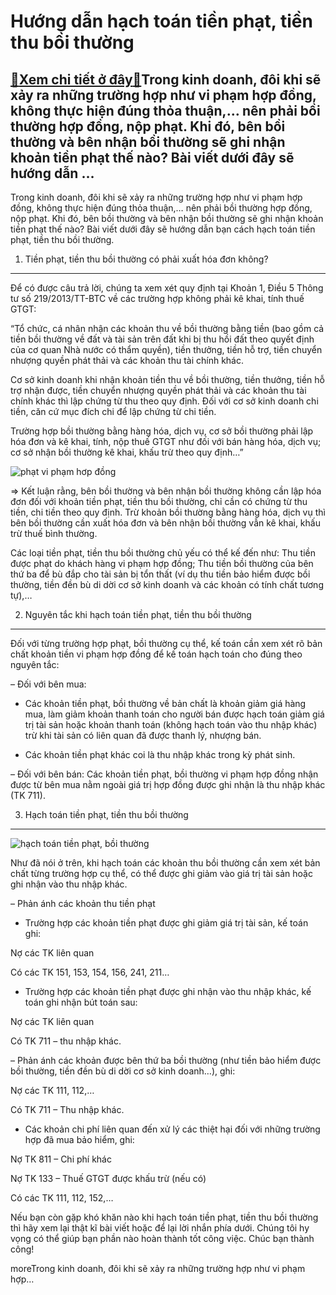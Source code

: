Hướng dẫn hạch toán tiền phạt, tiền thu bồi thường
==================================================

[:gift:Xem chi tiết ở đây:gift:](https://hddtvn.com/huong-dan-hach-toan-tien-phat-tien-thu-boi-thuong/)Trong kinh doanh, đôi khi sẽ xảy ra những trường hợp như vi phạm hợp đồng, không thực hiện đúng thỏa thuận,… nên phải bồi thường hợp đồng, nộp phạt. Khi đó, bên bồi thường và bên nhận bồi thường sẽ ghi nhận khoản tiền phạt thế nào? Bài viết dưới đây sẽ hướng dẫn …
------------------------------------------------------------------------------------------------------------------------------------------------------------------------------------------------------------------------------------------------------------------------

Trong kinh doanh, đôi khi sẽ xảy ra những trường hợp như vi phạm hợp đồng, không thực hiện đúng thỏa thuận,… nên phải bồi thường hợp đồng, nộp phạt. Khi đó, bên bồi thường và bên nhận bồi thường sẽ ghi nhận khoản tiền phạt thế nào? Bài viết dưới đây sẽ hướng dẫn bạn cách hạch toán tiền phạt, tiền thu bồi thường.


1. Tiền phạt, tiền thu bồi thường có phải xuất hóa đơn không?
-------------------------------------------------------------


Để có được câu trả lời, chúng ta xem xét quy định tại Khoản 1, Điều 5 Thông tư số 219/2013/TT-BTC về các trường hợp không phải kê khai, tính thuế GTGT:


“Tổ chức, cá nhân nhận các khoản thu về bồi thường bằng tiền (bao gồm cả tiền bồi thường về đất và tài sản trên đất khi bị thu hồi đất theo quyết định của cơ quan Nhà nước có thẩm quyền), tiền thưởng, tiền hỗ trợ, tiền chuyển nhượng quyền phát thải và các khoản thu tài chính khác.


Cơ sở kinh doanh khi nhận khoản tiền thu về bồi thường, tiền thưởng, tiền hỗ trợ nhận được, tiền chuyển nhượng quyền phát thải và các khoản thu tài chính khác thì lập chứng từ thu theo quy định. Đối với cơ sở kinh doanh chi tiền, căn cứ mục đích chi để lập chứng từ chi tiền.


Trường hợp bồi thường bằng hàng hóa, dịch vụ, cơ sở bồi thường phải lập hóa đơn và kê khai, tính, nộp thuế GTGT như đối với bán hàng hóa, dịch vụ; cơ sở nhận bồi thường kê khai, khấu trừ theo quy định…”


![phạt vi phạm hơp đồng](https://hddtvn.com/wp-content/uploads/2021/01/149-large-1508385869.jpg)


=> Kết luận rằng, bên bồi thường và bên nhận bồi thường không cần lập hóa đơn đối với khoản tiền phạt, tiền thu bồi thường, chỉ cần có chứng từ thu tiền, chi tiền theo quy định. Trừ khoản bồi thường bằng hàng hóa, dịch vụ thì bên bồi thường cần xuất hóa đơn và bên nhận bồi thường vẫn kê khai, khấu trừ thuế bình thường.


Các loại tiền phạt, tiền thu bồi thường chủ yếu có thể kế đến như: Thu tiền được phạt do khách hàng vi phạm hợp đồng; Thu tiền bồi thường của bên thứ ba để bù đắp cho tài sản bị tổn thất (ví dụ thu tiền bảo hiểm được bồi thường, tiền đền bù di dời cơ sở kinh doanh và các khoản có tính chất tương tự),…


2. Nguyên tắc khi hạch toán tiền phạt, tiền thu bồi thường
----------------------------------------------------------


Đối với từng trường hợp phạt, bồi thường cụ thể, kế toán cần xem xét rõ bản chất khoản tiền vi phạm hợp đồng để kế toán hạch toán cho đúng theo nguyên tắc:


– Đối với bên mua:


+ Các khoản tiền phạt, bồi thường về bản chất là khoản giảm giá hàng mua, làm giảm khoản thanh toán cho người bán được hạch toán giảm giá trị tài sản hoặc khoản thanh toán (không hạch toán vào thu nhập khác) trừ khi tài sản có liên quan đã được thanh lý, nhượng bán.


+ Các khoản tiền phạt khác coi là thu nhập khác trong kỳ phát sinh.


– Đối với bên bán: Các khoản tiền phạt, bồi thường vi phạm hợp đồng nhận được từ bên mua nằm ngoài giá trị hợp đồng được ghi nhận là thu nhập khác (TK 711).


3. Hạch toán tiền phạt, tiền thu bồi thường
-------------------------------------------


![hạch toán tiền phạt, bồi thường](https://hddtvn.com/wp-content/uploads/2021/01/dat-coc-mua-nha-2.jpg)


Như đã nói ở trên, khi hạch toán các khoản thu bồi thường cần xem xét bản chất từng trường hợp cụ thể, có thể được ghi giảm vào giá trị tài sản hoặc ghi nhận vào thu nhập khác.


– Phản ánh các khoản thu tiền phạt


+ Trường hợp các khoản tiền phạt được ghi giảm giá trị tài sản, kế toán ghi:


Nợ các TK liên quan


Có các TK 151, 153, 154, 156, 241, 211…


+ Trường hợp các khoản tiền phạt được ghi nhận vào thu nhập khác, kế toán ghi nhận bút toán sau:


Nợ các TK liên quan


Có TK 711 – thu nhập khác.


– Phản ánh các khoản được bên thứ ba bồi thường (như tiền bảo hiểm được bồi thường, tiền đền bù di dời cơ sở kinh doanh…), ghi:


Nợ các TK 111, 112,…


Có TK 711 – Thu nhập khác.


+ Các khoản chi phí liên quan đến xử lý các thiệt hại đối với những trường hợp đã mua bảo hiểm, ghi:


Nợ TK 811 – Chi phí khác


Nợ TK 133 – Thuế GTGT được khấu trừ (nếu có)


Có các TK 111, 112, 152,…


Nếu bạn còn gặp khó khăn nào khi hạch toán tiền phạt, tiền thu bồi thường thì hãy xem lại thật kĩ bài viết hoặc để lại lời nhắn phía dưới. Chúng tôi hy vọng có thể giúp bạn phần nào hoàn thành tốt công việc. Chúc bạn thành công!



moreTrong kinh doanh, đôi khi sẽ xảy ra những trường hợp như vi phạm hợp…

